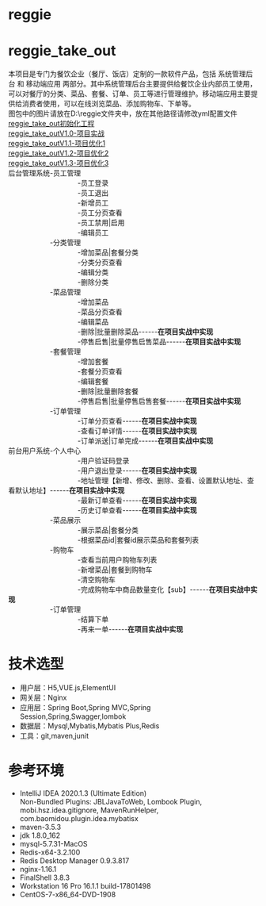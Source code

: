 # reggie
**reggie_take_out**  
=========================
本项目是专门为餐饮企业（餐厅、饭店）定制的一款软件产品，包括 系统管理后台 和 移动端应用 两部分。其中系统管理后台主要提供给餐饮企业内部员工使用，可以对餐厅的分类、菜品、套餐、订单、员工等进行管理维护。移动端应用主要提供给消费者使用，可以在线浏览菜品、添加购物车、下单等。  
图包中的图片请放在D:\reggie文件夹中，放在其他路径请修改yml配置文件  
[reggie_take_out初始化工程](https://github.com/LMWC/JavaProject01_reggie/tree/master)  
[reggie_take_outV1.0-项目实战](https://github.com/LMWC/JavaProject01_reggie/tree/V1.0-%E9%A1%B9%E7%9B%AE%E5%AE%9E%E6%88%98)  
[reggie_take_outV1.1-项目优化1](https://github.com/LMWC/JavaProject01_reggie/tree/V1.1-%E9%A1%B9%E7%9B%AE%E4%BC%98%E5%8C%961)  
[reggie_take_outV1.2-项目优化2](https://github.com/LMWC/JavaProject01_reggie/tree/V1.2-%E9%A1%B9%E7%9B%AE%E4%BC%98%E5%8C%962)  
[reggie_take_outV1.3-项目优化3](https://github.com/LMWC/JavaProject01_reggie/tree/V1.3-%E9%A1%B9%E7%9B%AE%E4%BC%98%E5%8C%963)  
后台管理系统-员工管理  
&emsp;&emsp;&emsp;&emsp;&emsp;&emsp;&emsp;&emsp;&emsp;&emsp;-员工登录  
&emsp;&emsp;&emsp;&emsp;&emsp;&emsp;&emsp;&emsp;&emsp;&emsp;-员工退出  
&emsp;&emsp;&emsp;&emsp;&emsp;&emsp;&emsp;&emsp;&emsp;&emsp;-新增员工  
&emsp;&emsp;&emsp;&emsp;&emsp;&emsp;&emsp;&emsp;&emsp;&emsp;-员工分页查看  
&emsp;&emsp;&emsp;&emsp;&emsp;&emsp;&emsp;&emsp;&emsp;&emsp;-员工禁用|启用  
&emsp;&emsp;&emsp;&emsp;&emsp;&emsp;&emsp;&emsp;&emsp;&emsp;-编辑员工  
&emsp;&emsp;&emsp;&emsp;&emsp;&emsp;-分类管理  
&emsp;&emsp;&emsp;&emsp;&emsp;&emsp;&emsp;&emsp;&emsp;&emsp;-增加菜品|套餐分类  
&emsp;&emsp;&emsp;&emsp;&emsp;&emsp;&emsp;&emsp;&emsp;&emsp;-分类分页查看  
&emsp;&emsp;&emsp;&emsp;&emsp;&emsp;&emsp;&emsp;&emsp;&emsp;-编辑分类  
&emsp;&emsp;&emsp;&emsp;&emsp;&emsp;&emsp;&emsp;&emsp;&emsp;-删除分类  
&emsp;&emsp;&emsp;&emsp;&emsp;&emsp;-菜品管理  
&emsp;&emsp;&emsp;&emsp;&emsp;&emsp;&emsp;&emsp;&emsp;&emsp;-增加菜品  
&emsp;&emsp;&emsp;&emsp;&emsp;&emsp;&emsp;&emsp;&emsp;&emsp;-菜品分页查看  
&emsp;&emsp;&emsp;&emsp;&emsp;&emsp;&emsp;&emsp;&emsp;&emsp;-编辑菜品  
&emsp;&emsp;&emsp;&emsp;&emsp;&emsp;&emsp;&emsp;&emsp;&emsp;-删除|批量删除菜品------**在项目实战中实现**    
&emsp;&emsp;&emsp;&emsp;&emsp;&emsp;&emsp;&emsp;&emsp;&emsp;-停售启售|批量停售启售菜品------**在项目实战中实现**      
&emsp;&emsp;&emsp;&emsp;&emsp;&emsp;-套餐管理  
&emsp;&emsp;&emsp;&emsp;&emsp;&emsp;&emsp;&emsp;&emsp;&emsp;-增加套餐  
&emsp;&emsp;&emsp;&emsp;&emsp;&emsp;&emsp;&emsp;&emsp;&emsp;-套餐分页查看  
&emsp;&emsp;&emsp;&emsp;&emsp;&emsp;&emsp;&emsp;&emsp;&emsp;-编辑套餐  
&emsp;&emsp;&emsp;&emsp;&emsp;&emsp;&emsp;&emsp;&emsp;&emsp;-删除|批量删除套餐  
&emsp;&emsp;&emsp;&emsp;&emsp;&emsp;&emsp;&emsp;&emsp;&emsp;-停售启售|批量停售启售套餐------**在项目实战中实现**      
&emsp;&emsp;&emsp;&emsp;&emsp;&emsp;-订单管理  
&emsp;&emsp;&emsp;&emsp;&emsp;&emsp;&emsp;&emsp;&emsp;&emsp;-订单分页查看------**在项目实战中实现**      
&emsp;&emsp;&emsp;&emsp;&emsp;&emsp;&emsp;&emsp;&emsp;&emsp;-查看订单详情------**在项目实战中实现**      
&emsp;&emsp;&emsp;&emsp;&emsp;&emsp;&emsp;&emsp;&emsp;&emsp;-订单派送|订单完成------**在项目实战中实现**      
前台用户系统-个人中心  
&emsp;&emsp;&emsp;&emsp;&emsp;&emsp;&emsp;&emsp;&emsp;&emsp;-用户验证码登录  
&emsp;&emsp;&emsp;&emsp;&emsp;&emsp;&emsp;&emsp;&emsp;&emsp;-用户退出登录------**在项目实战中实现**      
&emsp;&emsp;&emsp;&emsp;&emsp;&emsp;&emsp;&emsp;&emsp;&emsp;-地址管理【新增、修改、删除、查看、设置默认地址、查看默认地址】------**在项目实战中实现**      
&emsp;&emsp;&emsp;&emsp;&emsp;&emsp;&emsp;&emsp;&emsp;&emsp;-最新订单查看------**在项目实战中实现**      
&emsp;&emsp;&emsp;&emsp;&emsp;&emsp;&emsp;&emsp;&emsp;&emsp;-历史订单查看------**在项目实战中实现**      
&emsp;&emsp;&emsp;&emsp;&emsp;&emsp;-菜品展示  
&emsp;&emsp;&emsp;&emsp;&emsp;&emsp;&emsp;&emsp;&emsp;&emsp;-展示菜品|套餐分类  
&emsp;&emsp;&emsp;&emsp;&emsp;&emsp;&emsp;&emsp;&emsp;&emsp;-根据菜品id|套餐id展示菜品和套餐列表  
&emsp;&emsp;&emsp;&emsp;&emsp;&emsp;-购物车  
&emsp;&emsp;&emsp;&emsp;&emsp;&emsp;&emsp;&emsp;&emsp;&emsp;-查看当前用户购物车列表  
&emsp;&emsp;&emsp;&emsp;&emsp;&emsp;&emsp;&emsp;&emsp;&emsp;-新增菜品|套餐到购物车  
&emsp;&emsp;&emsp;&emsp;&emsp;&emsp;&emsp;&emsp;&emsp;&emsp;-清空购物车  
&emsp;&emsp;&emsp;&emsp;&emsp;&emsp;&emsp;&emsp;&emsp;&emsp;-完成购物车中商品数量变化【sub】------**在项目实战中实现**      
&emsp;&emsp;&emsp;&emsp;&emsp;&emsp;-订单管理  
&emsp;&emsp;&emsp;&emsp;&emsp;&emsp;&emsp;&emsp;&emsp;&emsp;-结算下单  
&emsp;&emsp;&emsp;&emsp;&emsp;&emsp;&emsp;&emsp;&emsp;&emsp;-再来一单------**在项目实战中实现**      



**技术选型**
=========================
- 用户层：H5,VUE.js,ElementUI 
- 网关层：Nginx  
- 应用层：Spring Boot,Spring MVC,Spring Session,Spring,Swagger,lombok    
- 数据层：Mysql,Mybatis,Mybatis Plus,Redis  
- 工具：git,maven,junit  



**参考环境**
=========================
- IntelliJ IDEA 2020.1.3 (Ultimate Edition)  
  Non-Bundled Plugins: JBLJavaToWeb, Lombook Plugin, mobi.hsz.idea.gitignore, MavenRunHelper,        com.baomidou.plugin.idea.mybatisx
- maven-3.5.3
- jdk 1.8.0_162
- mysql-5.7.31-MacOS
- Redis-x64-3.2.100
- Redis Desktop Manager 0.9.3.817
- nginx-1.16.1
- FinalShell 3.8.3
- Workstation 16 Pro 16.1.1 build-17801498
- CentOS-7-x86_64-DVD-1908
